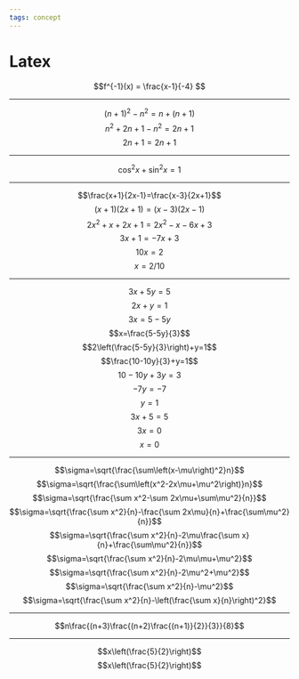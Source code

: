```yaml
---
tags: concept
---
```

# Latex
$$f^{-1}(x) = \frac{x-1}{-4} $$
***


$$(n+1)^{2} - n^2 = n + (n+1) $$
$$ n^2 + 2n + 1 - n^2 = 2n + 1 $$
$$ 2n + 1 = 2n + 1 $$
***

$$\cos^2x + \sin^2x = 1$$
***
$$\frac{x+1}{2x-1}=\frac{x-3}{2x+1}$$$$\left(x+1\right)\left(2x+1\right)=\left(x-3\right)\left(2x-1\right)$$$$2x^2+x+2x+1=2x^2-x-6x+3$$
$$3x+1=-7x+3$$
$$10x=2$$
$$x=2/10$$

***
$$3x+5y=5$$
$$2x+y=1$$
$$3x=5-5y$$
$$x=\frac{5-5y}{3}$$
$$2\left(\frac{5-5y}{3}\right)+y=1$$
$$\frac{10-10y}{3}+y=1$$
$$10-10y+3y=3$$
$$-7y=-7$$
$$y=1$$
$$3x+5=5$$
$$3x=0$$
$$x=0$$
***
$$\sigma=\sqrt{\frac{\sum\left(x-\mu\right)^2}n}$$
$$\sigma=\sqrt{\frac{\sum\left(x^2-2x\mu+\mu^2\right)}n}$$
$$\sigma=\sqrt{\frac{\sum x^2-\sum 2x\mu+\sum\mu^2}{n}}$$
$$\sigma=\sqrt{\frac{\sum x^2}{n}-\frac{\sum 2x\mu}{n}+\frac{\sum\mu^2}{n}}$$
$$\sigma=\sqrt{\frac{\sum x^2}{n}-2\mu\frac{\sum x}{n}+\frac{\sum\mu^2}{n}}$$
$$\sigma=\sqrt{\frac{\sum x^2}{n}-2\mu\mu+\mu^2}$$
$$\sigma=\sqrt{\frac{\sum x^2}{n}-2\mu^2+\mu^2}$$
$$\sigma=\sqrt{\frac{\sum x^2}{n}-\mu^2}$$
$$\sigma=\sqrt{\frac{\sum x^2}{n}-\left(\frac{\sum x}{n}\right)^2}$$
***
$$n\frac{(n+3)\frac{(n+2)\frac{(n+1)}{2}}{3}}{8}$$
 
 



***
$$x\left(\frac{5}{2}\right)$$
$$x\left(\frac{5}{2}\right)$$



